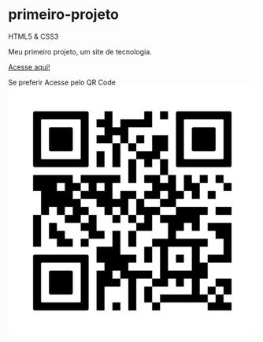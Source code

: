 # primeiro-projeto
 HTML5 & CSS3

 Meu primeiro projeto, um site de tecnologia.

<html>
<a href="https://luccadevsilva.github.io/primeiro-projeto/site.html">Acesse aqui!</a>

Se preferir Acesse pelo QR Code
<img src="pacote-projeto-d010\imagens/frame.png"> 
</html>


